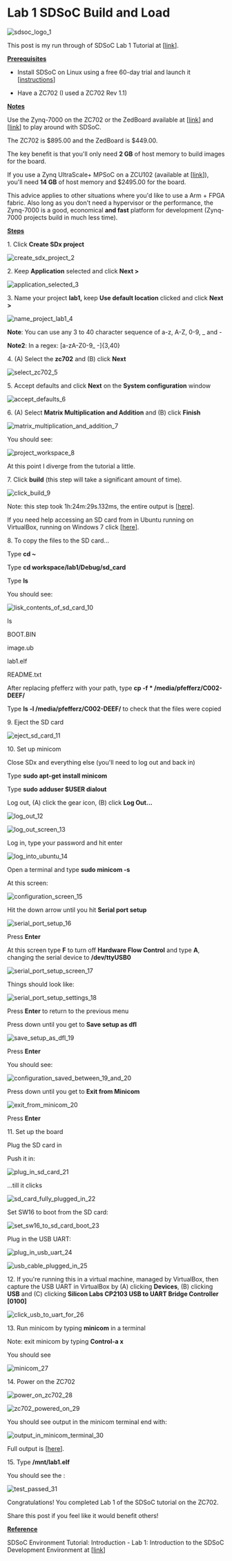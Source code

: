 # Lab 1 SDSoC Build and Load

![sdsoc_logo_1](sdsoc_logo_1.jpg)

This post is my run through of SDSoC Lab 1 Tutorial at \[[<u><span>link</span></u>](https://github.com/Xilinx/SDSoC-Tutorials/blob/master/getting-started-tutorial/lab-1-introduction-to-the-sdsoc-development-environment.md)\].

**<u><span>Prerequisites</span></u>**

-   Install SDSoC on Linux using a free 60-day trial and launch it \[[<u><span>instructions</span></u>](https://www.centennialsoftwaresolutions.com/blog/install-sdsoc-on-ubuntu-16-04-3)\]
    
-   Have a ZC702 (I used a ZC702 Rev 1.1)
    

**<u><span>Notes</span></u>**

Use the Zynq-7000 on the ZC702 or the ZedBoard available at \[[<u><span>link</span></u>](https://www.xilinx.com/products/boards-and-kits/ek-z7-zc702-g.html)\] and \[[<u><span>link</span></u>](https://store.digilentinc.com/zedboard-zynq-7000-arm-fpga-soc-development-board/)\] to play around with SDSoC.

The ZC702 is $895.00 and the ZedBoard is $449.00.

The key benefit is that you'll only need **2 GB** of host memory to build images for the board.

If you use a Zynq UltraScale+ MPSoC on a ZCU102 (available at \[[<u><span>link</span></u>](https://www.xilinx.com/products/boards-and-kits/ek-u1-zcu102-g.html)\]), you'll need **14 GB** of host memory and $2495.00 for the board.

This advice applies to other situations where you'd like to use a Arm + FPGA fabric. Also long as you don't need a hypervisor or the performance, the Zynq-7000 is a good, economical **and fast** platform for development (Zynq-7000 projects build in much less time).

**<u><span>Steps</span></u>**

1\. Click **Create SDx project**

![create_sdx_project_2](create_sdx_project_2.png)

2\. Keep **Application** selected and click **Next >**

![application_selected_3](application_selected_3.png)

3\. Name your project **lab1,** keep **Use default location** clicked and click **Next >**

![name_project_lab1_4](name_project_lab1_4.png)

**Note**: You can use any 3 to 40 character sequence of a-z, A-Z, 0-9, \_ and -

**Note2**: In a regex: \[a-zA-Z0-9\_ -\]{3,40}

4\. (A) Select the **zc702** and (B) click **Next**

![select_zc702_5](select_zc702_5.png)

5\. Accept defaults and click **Next** on the **System configuration** window

![accept_defaults_6](accept_defaults_6.png)

6\. (A) Select **Matrix Multiplication and Addition** and (B) click **Finish**

![matrix_multiplication_and_addition_7](matrix_multiplication_and_addition_7.png)

You should see:

![project_workspace_8](project_workspace_8.png)

At this point I diverge from the tutorial a little.

7\. Click **build** (this step will take a significant amount of time).

![click_build_9](click_build_9.png)

Note: this step took 1h:24m:29s.132ms, the entire output is \[[<u><span>here</span></u>](https://docs.google.com/document/d/1AhUyuAvUozG3Rk4_e-k5CW116Ce_9TDCqoxt2MTHePQ/edit?usp=sharing)\].

If you need help accessing an SD card from in Ubuntu running on VirtualBox, running on Windows 7 click \[[<u><span>here</span></u>](https://www.centennialsoftwaresolutions.com/blog/sd-card-access-from-ubuntu-16-04-3-on-virtualbox-on-windows-7)\].

8\. To copy the files to the SD card...

Type **cd ~**

Type **cd workspace/lab1/Debug/sd\_card**

Type **ls**

You should see:

![lisk_contents_of_sd_card_10](lisk_contents_of_sd_card_10.png)

ls

BOOT.BIN

image.ub

lab1.elf

README.txt

After replacing pfefferz with your path, type **cp -f \* /media/pfefferz/C002-DEEF/**

Type **ls -l /media/pfefferz/C002-DEEF/** to check that the files were copied

9\. Eject the SD card

![eject_sd_card_11](eject_sd_card_11.png)

10\. Set up minicom

Close SDx and everything else (you'll need to log out and back in)

Type **sudo apt-get install minicom**

Type **sudo adduser $USER dialout**

Log out, (A) click the gear icon, (B) click **Log Out...**

![log_out_12](log_out_12.png)

![log_out_screen_13](log_out_screen_13.png)

Log in, type your password and hit enter

![log_into_ubuntu_14](log_into_ubuntu_14.png)

Open a terminal and type **sudo minicom -s**

At this screen:

![configuration_screen_15](configuration_screen_15.png)

Hit the down arrow until you hit **Serial port setup**

![serial_port_setup_16](serial_port_setup_16.png)

Press **Enter**

At this screen type **F** to turn off **Hardware Flow Control** and type **A**, changing the serial device to **/dev/ttyUSB0**

![serial_port_setup_screen_17](serial_port_setup_screen_17.png)

Things should look like:

![serial_port_setup_settings_18](serial_port_setup_settings_18.png)

Press **Enter** to return to the previous menu

Press down until you get to **Save setup as dfl**

![save_setup_as_dfl_19](save_setup_as_dfl_19.png)

Press **Enter**

You should see:

![configuration_saved_between_19_and_20](configuration_saved_between_19_and_20.png)

Press down until you get to **Exit from Minicom**

![exit_from_minicom_20](exit_from_minicom_20.png)

Press **Enter**

11\. Set up the board

Plug the SD card in

Push it in:

![plug_in_sd_card_21](plug_in_sd_card_21.jpg)

...till it clicks

![sd_card_fully_plugged_in_22](sd_card_fully_plugged_in_22.jpg)

Set SW16 to boot from the SD card:

![set_sw16_to_sd_card_boot_23](set_sw16_to_sd_card_boot_23.jpg)

Plug in the USB UART:

![plug_in_usb_uart_24](plug_in_usb_uart_24.jpg)

![usb_cable_plugged_in_25](usb_cable_plugged_in_25.jpg)

12\. If you're running this in a virtual machine, managed by VirtualBox, then capture the USB UART in VirtualBox by (A) clicking **Devices**, (B) clicking **USB** and (C) clicking **Silicon Labs CP2103 USB to UART Bridge Controller \[0100\]**

![click_usb_to_uart_for_26](click_usb_to_uart_for_26.png)

13\. Run minicom by typing **minicom** in a terminal

Note: exit minicom by typing **Control-a x**

You should see

![minicom_27](minicom_27.png)

14\. Power on the ZC702

![power_on_zc702_28](power_on_zc702_28.jpg)

![zc702_powered_on_29](zc702_powered_on_29.jpg)

You should see output in the minicom terminal end with:

![output_in_minicom_terminal_30](output_in_minicom_terminal_30.png)

Full output is \[[<u><span>here</span></u>](https://docs.google.com/document/d/1vJCOU3q8UvSZXjPg3RFywyreXuI8b9xTKY-l-nl1Qoo/edit?usp=sharing)\].

15\. Type **/mnt/lab1.elf**

You should see the :

![test_passed_31](test_passed_31.png)

Congratulations! You completed Lab 1 of the SDSoC tutorial on the ZC702.

Share this post if you feel like it would benefit others!

**<u><span>Reference</span></u>**

SDSoC Environment Tutorial: Introduction - Lab 1: Introduction to the SDSoC Development Environment at \[[<u><span>link</span></u>](https://github.com/Xilinx/SDSoC-Tutorials/blob/master/getting-started-tutorial/lab-1-introduction-to-the-sdsoc-development-environment.md)\]